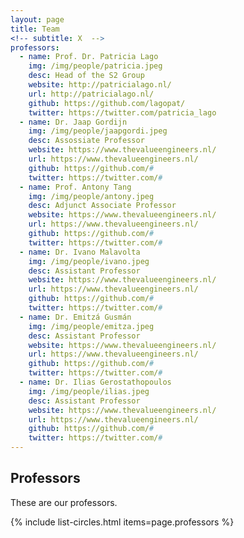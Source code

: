 ```yaml
---
layout: page
title: Team
<!-- subtitle: X  -->
professors:
  - name: Prof. Dr. Patricia Lago
    img: /img/people/patricia.jpeg
    desc: Head of the S2 Group
    website: http://patricialago.nl/
    url: http://patricialago.nl/
    github: https://github.com/lagopat/
    twitter: https://twitter.com/patricia_lago
  - name: Dr. Jaap Gordijn
    img: /img/people/jaapgordi.jpeg
    desc: Assossiate Professor
    website: https://www.thevalueengineers.nl/
    url: https://www.thevalueengineers.nl/
    github: https://github.com/#
    twitter: https://twitter.com/#
  - name: Prof. Antony Tang
    img: /img/people/antony.jpeg
    desc: Adjunct Associate Professor
    website: https://www.thevalueengineers.nl/
    url: https://www.thevalueengineers.nl/
    github: https://github.com/#
    twitter: https://twitter.com/#
  - name: Dr. Ivano Malavolta
    img: /img/people/ivano.jpeg
    desc: Assistant Professor
    website: https://www.thevalueengineers.nl/
    url: https://www.thevalueengineers.nl/
    github: https://github.com/#
    twitter: https://twitter.com/#
  - name: Dr. Emitzá Gusmán
    img: /img/people/emitza.jpeg
    desc: Assistant Professor
    website: https://www.thevalueengineers.nl/
    url: https://www.thevalueengineers.nl/
    github: https://github.com/#
    twitter: https://twitter.com/#
  - name: Dr. Ilias Gerostathopoulos
    img: /img/people/ilias.jpeg
    desc: Assistant Professor
    website: https://www.thevalueengineers.nl/
    url: https://www.thevalueengineers.nl/
    github: https://github.com/#
    twitter: https://twitter.com/#
---
```



## Professors

These are our professors.

{% include list-circles.html items=page.professors %}


